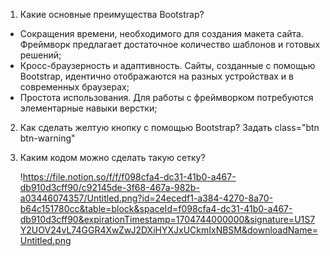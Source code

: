 1. Какие основные преимущества Bootstrap?

- Сокращения времени, необходимого для создания макета сайта. Фреймворк предлагает достаточное количество шаблонов и готовых решений;
- Кросс-браузерность и адаптивность. Сайты, созданные с помощью Bootstrap, идентично отображаются на разных устройствах и в современных браузерах;
- Простота использования. Для работы с фреймворком потребуются элементарные навыки верстки;

2. Как сделать желтую кнопку с помощью Bootstrap?
   Задать class="btn btn-warning"

3. Каким кодом можно сделать такую сетку?

   !https://file.notion.so/f/f/f098cfa4-dc31-41b0-a467-db910d3cff90/c92145de-3f68-467a-982b-a03446074357/Untitled.png?id=24ecedf1-a384-4270-8a70-b64c151780cc&table=block&spaceId=f098cfa4-dc31-41b0-a467-db910d3cff90&expirationTimestamp=1704744000000&signature=U1S7Y2UOV24vL74GGR4XwZwJ2DXiHYXJxUCkmIxNBSM&downloadName=Untitled.png

<!DOCTYPE html>
<html lang="en">

<head>
    <meta charset="UTF-8">
    <meta name="viewport" content="width=device-width, initial-scale=1.0" shrink-to-fit="no">
    <title>Bootstrap</title>
    <!-- Подключение CSS файла bootstrap 5 -->
    <link href="./bootstrap/bootstrap.min.css" rel="stylesheet" />
    <style>
        .title {
            min-height: 10vh;
        }

        .buy_box {
            min-height: 66vh;
        }

        .description {
            min-height: 10vh;
        }

        .related {
            min-height: 10vh;
        }
    </style>

</head>

<body>
    <div class="container p-2">
        <div class="row p-0 gap-2 align-self-center">
            <div class="col btn btn-primary btn-group-vertical align-items-center">gallery</div>
            <div class="col p-0">
                <div class="col-12 btn btn-primary mb-2 title">title</div>
                <div class="col-12 btn btn-primary btn-group-vertical align-items-center buy_box">buy box</div>
            </div>
            <div class="row p-0 m-0">
                <div class="col btn btn-primary description">description</div>
            </div>
            <div class="row  p-0 m-0">
                <div class="col btn btn-primary related">related</div>
            </div>
        </div>

        <!-- Подключение JS файла Bootstrap -->
        <script src="./assets/bootstrap/bootstrap.bundle.min.js"></script>

</body>

</html>

4. Каким компонентом Bootstrap можно задать такой элемент?
   Копмпонентом progress-bar
   !https://s3-us-west-2.amazonaws.com/secure.notion-static.com/100332d0-fcea-4f74-8070-52f051f57524/Untitled.png

      <div class="progress">
      <div class="progress-bar" role="progressbar" style="width: 25%;" aria-valuenow="25" aria-valuemin="0" aria-valuemax="100">25%</div>
         </div>

5. Как убрать поля между колонками?
   для row gap-0, либо p-0 m-0 для col

6. Как сделать навигацию на Bootstrap?
<ul class="nav">
  <li class="nav-item">
    <a class="nav-link active" aria-current="page" href="#">Active</a>
  </li>
  <li class="nav-item">
    <a class="nav-link" href="#">Link</a>
  </li>
  <li class="nav-item">
    <a class="nav-link" href="#">Link</a>
  </li>
  <li class="nav-item">
    <a class="nav-link disabled">Disabled</a>
  </li>
</ul>

7. Что такое колонка **auto-layout ?**
   Колонки auto-layout могут автоматически “расти” и “урезаться” по ширине в рамках 12 колонок.
   Например, в сетке из двух колонок col-3 заберет 3 колонки, а col заберет остальные 8 колонок.

8. Как сделать центрирование содержимого по горизонтали? А по вертикали?
   flex-row, flex-column

9. Как задать адаптивность для колонки шириной в 50%, чтобы при ширине экрана меньше 768px она становилась шириной на весь экран?
   col-md-12

10. Что произойдет, если колонок станет больше 12?
    перенесется на следующий ряд
11. Как задать иконку инстаграм через font awesome?
    <i class="fa fa-instagram" aria-hidden="true"></i>

12. Чем отличается container от container-fluid?
    .container-fluid непрерывно изменяет размер по мере изменения ширины окна / браузера на любую величину, никогда не оставляя дополнительного пустого пространства по бокам, в отличие от того, как это делает .container. (Отсюда и название: "текучий" в противоположность "цифровому", "дискретному", "фрагментированному" или "квантованному").

